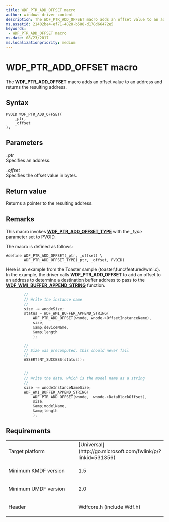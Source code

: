 ```yaml
---
title: WDF_PTR_ADD_OFFSET macro
author: windows-driver-content
description: The WDF_PTR_ADD_OFFSET macro adds an offset value to an address and returns the resulting address.
ms.assetid: 21402be4-ef71-4828-b588-d178d66472e5
keywords:
 - WDF_PTR_ADD_OFFSET macro
ms.date: 08/23/2017
ms.localizationpriority: medium
---
```


# WDF_PTR_ADD_OFFSET macro


The **WDF_PTR_ADD_OFFSET** macro adds an offset value to an address and returns the resulting address.

Syntax
------

```ManagedCPlusPlus
PVOID WDF_PTR_ADD_OFFSET(
    _ptr,
    _offset
);
```

Parameters
----------

*_ptr*   
Specifies an address.

*_offset*   
Specifies the offset value in bytes.

Return value
------------

Returns a pointer to the resulting address.

Remarks
-------

This macro invokes [**WDF_PTR_ADD_OFFSET_TYPE**](wdf-ptr-add-offset-type.md) with the *_type* parameter set to PVOID.

The macro is defined as follows:

```ManagedCPlusPlus
#define WDF_PTR_ADD_OFFSET(_ptr, _offset) \
        WDF_PTR_ADD_OFFSET_TYPE(_ptr, _offset, PVOID)
```

Here is an example from the Toaster sample (toaster\\func\\featured\\wmi.c). In the example, the driver calls **WDF_PTR_ADD_OFFSET** to add an offset to an address to determine a destination buffer address to pass to the [**WDF_WMI_BUFFER_APPEND_STRING**](https://msdn.microsoft.com/library/windows/hardware/ff553057) function.

```cpp
        //
        // Write the instance name
        //
        size -= wnodeSize;
        status = WDF_WMI_BUFFER_APPEND_STRING(
            WDF_PTR_ADD_OFFSET(wnode, wnode->OffsetInstanceName),
            size,
            &amp;deviceName,
            &amp;length
            );

        //
        // Size was precomputed, this should never fail
        //
        ASSERT(NT_SUCCESS(status));


        //
        // Write the data, which is the model name as a string
        //
        size -= wnodeInstanceNameSize;
        WDF_WMI_BUFFER_APPEND_STRING(
            WDF_PTR_ADD_OFFSET(wnode,  wnode->DataBlockOffset),
            size,
            &amp;modelName,
            &amp;length
            );

```

Requirements
------------

<table>
<colgroup>
<col width="50%" />
<col width="50%" />
</colgroup>
<tbody>
<tr class="odd">
<td><p>Target platform</p></td>
<td>[Universal](http://go.microsoft.com/fwlink/p/?linkid=531356)</td>
</tr>
<tr class="even">
<td><p>Minimum KMDF version</p></td>
<td><p>1.5</p></td>
</tr>
<tr class="odd">
<td><p>Minimum UMDF version</p></td>
<td><p>2.0</p></td>
</tr>
<tr class="even">
<td><p>Header</p></td>
<td>Wdfcore.h (include Wdf.h)</td>
</tr>
</tbody>
</table>

 

 






